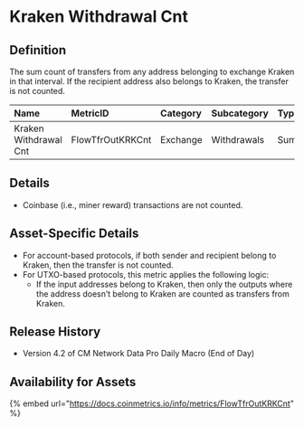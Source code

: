 # Kraken Withdrawal Cnt

## Definition

The sum count of transfers from any address belonging to exchange Kraken in that interval. If the recipient address also belongs to Kraken, the transfer is not counted.

| Name | MetricID | Category | Subcategory | Type | Unit | Interval |
| :--- | :--- | :--- | :--- | :--- | :--- | :--- |
| Kraken Withdrawal Cnt | FlowTfrOutKRKCnt | Exchange | Withdrawals | Sum | Native units | 1 block, 1 day |

## Details

* Coinbase \(i.e., miner reward\) transactions are not counted.

## Asset-Specific Details

* For account-based protocols, if both sender and recipient belong to Kraken, then the transfer is not counted.
* For UTXO-based protocols, this metric applies the following logic:
  * If the input addresses belong to Kraken, then only the outputs where the address doesn’t belong to Kraken are counted as transfers from Kraken.

## Release History

* Version 4.2 of CM Network Data Pro Daily Macro \(End of Day\)

## Availability for Assets

{% embed url="https://docs.coinmetrics.io/info/metrics/FlowTfrOutKRKCnt" %}

